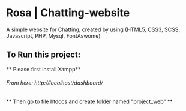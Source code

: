 # Rosa | Chatting-website
A simple website for Chatting, created by using 
(HTML5, CSS3, SCSS, Javascript, PHP, Mysql, FontAswome)
 
## To Run this project:
** Please first install Xampp**
###### From here: http://localhost/dashboard/

** Then go to file htdocs and create folder named "project_web" **
